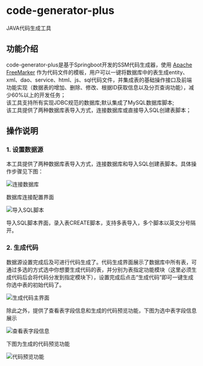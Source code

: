 # code-generator-plus
JAVA代码生成工具
## 功能介绍
code-generator-plus是基于Springboot开发的SSM代码生成器，使用 <a target="_blank" href="https://freemarker.apache.org/">Apache FreeMarker</a> 
作为代码文件的模板，用户可以一键将数据库中的表生成entity、xml、dao、service、html、js、sql代码文件，并集成表的基础操作接口及前端功能实现（数据表的增加、删除、修改、根据ID获取信息以及分页查询功能），减少60%以上的开发任务；<br>
该工具支持所有实现JDBC规范的数据库;默认集成了MySQL数据库脚本;<br>
该工具提供了两种数据库表导入方式，连接数据库或直接导入SQL创建表脚本；<br>

## 操作说明

### 1. 设置数据源

​	本工具提供了两种数据库表导入方式，连接数据库和导入SQL创建表脚本。具体操作步骤见下图：

![连接数据库](https://img-blog.csdnimg.cn/20201126165359570.png)

数据库连接配置界面

![导入SQL脚本](https://img-blog.csdnimg.cn/20201126165832650.png)

​	导入SQL脚本界面，录入表CREATE脚本，支持多表导入，多个脚本以英文分号隔开。

### 2. 生成代码

​	数据源设置完成后及可进行代码生成了。代码生成界面展示了数据库中所有表，可通过多选的方式选中你想要生成代码的表，并分别为表指定功能模块（这里必须生成代码后会将代码分发到指定模块下），设置完成后点击“生成代码”即可一键生成你选中表的初始代码了。

![生成代码主界面](https://img-blog.csdnimg.cn/20201126170029376.png)

​	除此之外，提供了查看表字段信息和生成的代码预览功能，下图为选中表字段信息展示

![查看表字段信息](https://img-blog.csdnimg.cn/20201126170112585.png)

下图为生成的代码预览功能

![代码预览功能](https://img-blog.csdnimg.cn/20201126170222603.png)